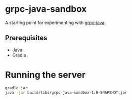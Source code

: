 # grpc-java-sandbox

A starting point for experimenting with [grpc-java](https://github.com/grpc/grpc-java).

## Prerequisites

* Java
* Gradle

# Running the server

```bash
gradle jar
java -jar build/libs/grpc-java-sandbox-1.0-SNAPSHOT.jar
```